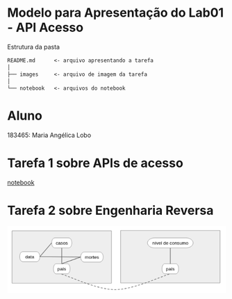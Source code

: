 # Modelo para Apresentação do Lab01 - API Acesso
Estrutura da pasta

```
README.md      <- arquivo apresentando a tarefa
│
├── images     <- arquivo de imagem da tarefa
│
└── notebook   <- arquivos do notebook
```


# Aluno
183465: Maria Angélica Lobo

# Tarefa 1 sobre APIs de acesso
[notebook](notebook/notebook.ipynb)

# Tarefa 2 sobre Engenharia Reversa
![](image/images.png)
